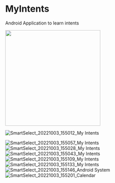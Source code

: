 # MyIntents
Android Application to learn intents

<img src="[https://your-image-url.type](https://user-images.githubusercontent.com/100727442/193609796-1de69500-cf43-4f8e-ba77-4eb98d33d399.jpg))" width="300">


![SmartSelect_20221003_155012_My Intents](https://user-images.githubusercontent.com/100727442/193609796-1de69500-cf43-4f8e-ba77-4eb98d33d399.jpg)






![SmartSelect_20221003_155057_My Intents](https://user-images.githubusercontent.com/100727442/193609840-bb1975cc-3d6b-4900-bab3-494472e74b04.jpg)
![SmartSelect_20221003_155028_My Intents](https://user-images.githubusercontent.com/100727442/193609876-b6bd5d03-892d-43be-97cb-59f31c961227.jpg)
![SmartSelect_20221003_155043_My Intents](https://user-images.githubusercontent.com/100727442/193609894-ce53aac7-6f2f-4291-aae7-1c668da7daa2.jpg)
![SmartSelect_20221003_155109_My Intents](https://user-images.githubusercontent.com/100727442/193609928-4d1246f7-c0c3-4c3f-b31d-2d3fe639103c.jpg)
![SmartSelect_20221003_155133_My Intents](https://user-images.githubusercontent.com/100727442/193609960-ca94ce2e-e961-4261-b7a5-0764b2574f28.jpg)
![SmartSelect_20221003_155146_Android System](https://user-images.githubusercontent.com/100727442/193609995-3c50c14d-1918-4581-8fa3-5b9b0e25c323.jpg)
![SmartSelect_20221003_155201_Calendar](https://user-images.githubusercontent.com/100727442/193610020-715aff67-6d09-414a-a5a4-3c0554fe1bee.jpg)

